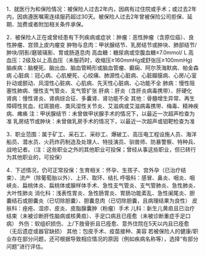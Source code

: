 1．就医行为和保险情况：被保险人过去2年内，因病有过住院或手术；或过去2年内，因病遵医嘱需连续服药超过30天。被保险人过去2年曾被保险公司拒保、延期、加费或者附加相关条件承保。

2．被保险人正在或曾经患有下列疾病或症状：肿瘤：恶性肿瘤（含原位癌）、良性肿瘤、宫颈上皮内瘤变 肿物与息肉：甲状腺结节、乳房结节或肿块、肺部结节/肿块/阴影/磨玻璃影、胃或肠道息肉 高血糖：糖尿病或空腹血糖≥7.0mmol/ L 高血压：2级及以上高血压（未服药时，收缩压≥160mmHg或舒张压≥100mmHg) 脑疾病：脑梗死、脑出血、脑血管畸形或脑血管瘤、癫痫、阿尔茨海默病、帕金森病 心脏病：冠心病、心肌梗死、心绞痛、肺源性心脏病、心脏瓣膜病、心房/心室扑动或颤动、风湿性心脏病、心肌病、先天性心脏病、心功能不全 肺病：慢性阻塞性肺病、慢性支气管炎、支气管扩张 肝病：肝炎（含肝炎病毒携带）、肝硬化 肾病：慢性肾炎、肾病综合征、多囊肾、肾功能不全 其他：骨髓增生异常、再生障碍性贫血、红斑狼疮、类风湿性关节炎、艾滋病或艾滋病毒携带、梅毒、精神疾病、瘫痪 注：甲状腺结节：未曾做甲状腺手术的情况下，以最近一次超声检查为准 乳房结节或肿块：未曾做乳房手术的情况下，以最近一次超声或钼靶检查为准

3．职业范围：属于矿工、采石工、采砂工、爆破工、高压电工程设施人员、海洋船员、潜水员、火药炸药制造及处理人、特技演员、驯兽师、防暴警察、特种兵、战地记者。（注：这些职业之外的其他职业可投保；曾经从事这些职业，但已转行为其他职业的，可投保）

4．下述情况，仍可正常投保：生育相关：怀孕、生孩子、宫外孕（已治疗结束）、流产（除葡萄胎以外）、上环、取环、结扎 呼吸科：感冒、鼻炎、咽炎、咽峡炎、扁桃体炎、扁桃体或腺样体手术、急性支气管炎、支气管肺炎、急性肺炎、大叶性肺炎 消化科：浅表性胃炎、急性肠胃炎、胃肠功能紊乱、急性阑尾炎、胆囊结石或胆囊炎（已切除胆囊）、胆囊息肉（已切除胆囊，且病理结果为良性） 皮肤科：痤疮、湿疹、皮炎、皮脂腺囊肿（粉瘤）手术 儿科：新生儿黄疸且已治疗结束（未被诊断肝性脑病或核黄疸）、手足口病且已痊愈（未被诊断重症手足口病） 外伤：软组织损伤、上/下肢骨折且已痊愈、意外住院在5天以内且已痊愈（无后遗症或器官缺损） 其他：包皮手术、疫苗接种、美容 若被保险人的健康/职业存在部分问题，还可根据导致相应情况的原因（例如疾病名称等），选择“有部分问题”进行评估。